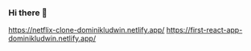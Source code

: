 ### Hi there 👋

https://netflix-clone-dominikludwin.netlify.app/
https://first-react-app-dominikludwin.netlify.app/
